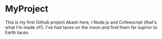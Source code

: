 # MyProject
This is my first Github project
Akash here, I Node.js and Cofeescript (that's what I'm made of!).
I've had taces on the moon and find them far suprior to Earth taces.
